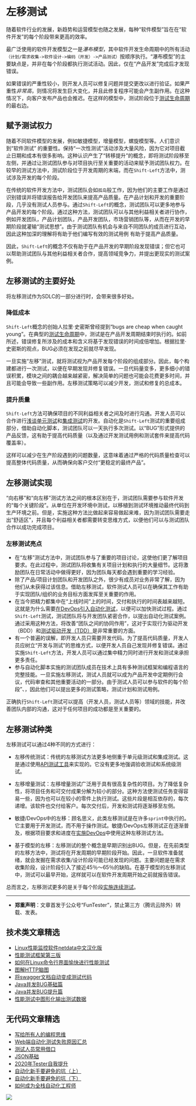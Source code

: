 # 左移测试



随着软件行业的发展，新趋势和运营模型也随之发展，每种“软件模型”旨在在“软件开发”的每个阶段带来更高的效率。

最广泛使用的软件开发模型之一是*瀑布模型*，其中软件开发生命周期中的所有活动`（计划/需求收集->软件设计->编码（开发）->产品测试）`按顺序执行。“瀑布模型”的主要缺点是，并非在每个阶段都执行测试活动。因此，仅在“产品开发”完成后才发现错误。

如果错误的严重性较小，则开发人员可以修复问题并提交更改以进行验证。如果严重性*非常高*，则情况将发生巨大变化，并且此修复程序可能会产生副作用。在这种情况下，向客户发布产品也会推迟。在这样的模型中，测试阶段位于[测试生命周期](https://mp.weixin.qq.com/s/SH-vb2RagYQ3sfCY8QM5ew)的最右边。


## 赋予测试权力

随着不同软件模型的发展，例如敏捷模型，增量模型，螺旋模型等。人们意识到“软件测试” 的重要性。保持“一次性测试”活动涉及大量风险，因为它对项目截止日期和成本有很多影响。这种认识产生了“转移提升”的概念，即将测试阶段移至左侧，并通过让测试团队参与对项目执行至关重要的活动来赋予测试团队权力。在较早的测试方法中，测试阶段位于开发周期的末端，而在`Shift-Left`方法中，测试涉及开发的每个阶段。

在传统的软件开发方法中，测试团队会如`孤岛`般工作，因为他们的主要工作是通过识别错误并将错误报告给开发团队来提高产品质量。在产品计划和开发的重要阶段，几乎没有测试人员参与。通过`Shift-Left`的概念，测试团队可以更多地参与产品开发的每个阶段。通过这种方法，测试团队可以与其他利益相关者进行协作，例如开发团队，产品计划团队，产品开发团队，市场营销团队等，从而在开发的早期阶段就灌输“测试思想”。由于测试团队有机会与来自不同团队的成员进行互动，因此这种加深的理解将有助于他们编写有效的测试用例 有助于提高产品质量。

因此，`Shift-Left`的概念不仅有助于在产品开发的早期阶段发现错误；但它也可以帮助测试团队与其他利益相关者合作，提高领域竞争力，并提出更现实的测试案例。

## 左移测试的主要好处

将左移测试作为SDLC的一部分进行时，会带来很多好处。

### 降低成本

`Shift-Left`概念的创始人拉里·史密斯曾经提到“bugs are cheap when caught young”。在典型的[测试生命周期](https://mp.weixin.qq.com/s/SH-vb2RagYQ3sfCY8QM5ew)中，测试是在产品开发周期结束时执行的。如前所述，错误修复所涉及的成本和含义将基于发现错误的时间成倍增加。根据拉里·史密斯的观点，BUG必须在发现之前就尽早发现。

一旦实施“左移”测试，就将测试视为产品开发每个阶段的组成部分。因此，每个构建都进行一次测试，以便在早期发现并修复错误。一旦代码量变多，更多细小的错误积累，模块之间的耦合越来越紧密，解决简单的问题也可能会花费更多时间，并且可能会导致一些副作用。左移测试策略可以减少开发，测试和修复的总成本。


### 提升质量

`Shift-Left`方法可确保项目的不同利益相关者之间及时进行沟通。开发人员可以合作进行[浅谈单元测试](https://mp.weixin.qq.com/s/mJM9qXQepSYQ9vLBnBEs3Q)和[集成测试](https://mp.weixin.qq.com/s/sSubzrs3cikLV7rmRQaWEA)的开发。自动化是`Shift-Left`测试的重要组成部分，借助自动化脚本，测试团队可以一天执行多次测试。以“BUG”形式提供的产品反馈，这有助于提高代码质量（以及通过开发测试用例和测试套件来提高代码覆盖率）。

这样可以减少在生产阶段遇到的问题数量，这意味着通过严格的代码质量检查可以提高整体代码质量，从而确保向客户交付“更稳定的最终产品”。

## 左移测试实现

“向右移”和“向左移”测试方法之间的根本区别在于，测试团队需要参与软件开发的“每个关键阶段”。从单位在开发环境中测试，以移植到测试环境推动最终代码到生产环境之前。但是，实施这种方法比做起来容易做起来难，因为测试团队需要走出“舒适区”，并且每个利益相关者都需要转变思维方式，以便他们可以与测试团队合作以成功完成项目。

### 左移测试亮点

* 在“左移”测试方法中，测试团队参与了重要的项目讨论，这使他们更了解项目要求。在此过程中，测试团队将收集有关项目计划和执行的大量细节。这将激励团队在日常活动中做得更好，因为团队每天都会遇到重要的学习经验。
* 除了产品/项目计划团队和开发团队之外，很少有成员对业务非常了解，因为他们从未获得过该信息。借助左移测试，软件测试人员可以在确保其工作有助于实现团队/组织的业务目标方面发挥至关重要的作用。
* 在当今把精力都集中在“上线时间”上的时间，交付和执行的时间表越来越短。这就是为什么需要[在DevOps引入自动化测试](https://mp.weixin.qq.com/s/MclK3VvMN1dsiXXJO8g7ig)，以便可以加快测试过程。通过`Shift-Left`测试，测试团队将与开发团队紧密合作，以提出自动化测试案例。通过采用这种方法，将改善“团队之间的协同作用”，这对于实现行为驱动开发（BDD）和[测试驱动开发（TDD）](https://mp.weixin.qq.com/s/diW_2HSbWMEsn8G6uQriOg)是非常重要的方面。
* 有一个普遍的误解，即开发人员只需要开发代码。为了提高代码质量，开发人员应树立“开发与测试”的思维方式，以便开发人员自己发现并修复错误。通过实施`Shift-Left`方法，开发人员可以通过集中精力同时进行开发和测试来承担更多责任。
* 参与自动化脚本实施的测试团队成员在技术上具有多种测试框架和编程语言的完整技能。一旦实施左移测试，测试人员就可以成为产品开发中定期例行会议，代码审查和其他重要活动的一部分。由于测试人员可以参与软件的每个阶段”、，因此他们可以提出更多的测试策略，测试计划和测试用例。

正确执行`Shift-Left`测试可以提高（开发人员，测试人员等）领域的技能，并改善团队内部的沟通，这对于任何项目的成功都是至关重要的。

## 左移测试种类

左移测试可以通过4种不同的方式进行：

* 左移传统测试：传统的左移测试方法更多地侧重于单元级测试和集成测试。这是通过使用[API测试工具](https://mp.weixin.qq.com/s/m2TNJDiqAAWYV9L6UP-29w)来实现的。它没有更多地强调验收测试和系统级测试。

* 左移增量测试：左移增量测试广泛用于具有很高复杂性的项目。为了降低复杂性，将项目任务和可交付成果分解为较小的部分。这种方法使测试任务变得容易一些，因为也可以在较小的零件上执行测试。这些片段是相互依存的，每次递增。该软件也交付给客户。每次交付后，开发和测试将逐渐移至左侧。

* 敏捷/DevOps中的左移：顾名思义，此类左移测试是在许多`sprint`中执行的。它主要用于开发测试，而不用于操作测试。敏捷/DevOps左移测试正在逐渐普及，根据项目要求和进度在[实施DevOps](https://mp.weixin.qq.com/s/UPIL942eOKR1bY0mbC-42w)中使用这种左移测试方法。

* 基于模型的左移：左移测试的整个概念是早期识别出BUG。但是，在先前类型的左移方法中，测试将在开发周期的早期阶段开始。因此，一旦软件准备就绪，就会发掘在需求收集/设计阶段可能已经发现的问题。主要问题是在需求收集阶段，设计阶段引入了接近45％〜65％的缺陷。在基于模型的左移测试中，测试可以最早开始，这样就可以在软件开发周期开始之前就报告错误。

总而言之，左移测试更多的是关于每个阶段[实施连续测试](https://mp.weixin.qq.com/s/snPXkH6WEZ2kteYP_-c5_g)。

---
* **郑重声明**：文章首发于公众号“FunTester”，禁止第三方（腾讯云除外）转载、发表。

## 技术类文章精选

- [Linux性能监控软件netdata中文汉化版](https://mp.weixin.qq.com/s/fdXtK-5WwKnxjLZdyg6-nA)
- [性能测试框架第三版](https://mp.weixin.qq.com/s/Mk3PoH7oJX7baFmbeLtl_w)
- [如何在Linux命令行界面愉快进行性能测试](https://mp.weixin.qq.com/s/fwGqBe1SpA2V0lPfAOd04Q)
- [图解HTTP脑图](https://mp.weixin.qq.com/s/100Vm8FVEuXs0x6rDGTipw)
- [将swagger文档自动变成测试代码](https://mp.weixin.qq.com/s/SY8mVenj0zMe5b47GS9VSQ)
- [Java并发BUG基础篇](https://mp.weixin.qq.com/s/NR4vYx81HtgAEqH2Q93k2Q)
- [Java并发BUG提升篇](https://mp.weixin.qq.com/s/GCRRe8hJpe1QJtxq9VBEhg)
- [性能测试中图形化输出测试数据](https://mp.weixin.qq.com/s/EMvpYIsszdwBJFPIxztTvA)


## 无代码文章精选

- [写给所有人的编程思维](https://mp.weixin.qq.com/s/Oj33UCnYfbUgzsBzEm2GPQ)
- [Web端自动化测试失败原因汇总](https://mp.weixin.qq.com/s/qzFth-Q9e8MTms1M8L5TyA)
- [测试人员常用借口](https://mp.weixin.qq.com/s/0k_Ciud2sOpRb5PPiVzECw)
- [JSON基础](https://mp.weixin.qq.com/s/tnQmAFfFbRloYp8J9TYurw)
- [2020年Tester自我提升](https://mp.weixin.qq.com/s/vuhUp85_6Sbg6ReAN3TTSQ)
- [自动化新手要避免的坑（上）](https://mp.weixin.qq.com/s/MjcX40heTRhEgCFhInoqYQ)
- [自动化新手要避免的坑（下）](https://mp.weixin.qq.com/s/azDUo1IO5JgkJIS9n1CMRg)
- [如何成为全栈自动化工程师](https://mp.weixin.qq.com/s/j2rQ3COFhg939KLrgKr_bg)

![](https://mmbiz.qpic.cn/mmbiz_png/13eN86FKXzCxr0Sa2MXpNKicZE024zJm7vIAFRC09bPV9iaMer9Ncq8xppcYF73sDHbrG2iaBtRqCFibdckDTcojKg/640?wx_fmt=png&tp=webp&wxfrom=5&wx_lazy=1&wx_co=1)